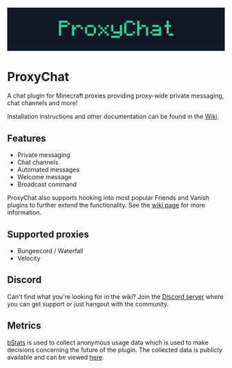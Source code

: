 ![ProxyChatBanner](/assets/proxychat-banner.png)

# ProxyChat

A chat plugin for Minecraft proxies providing proxy-wide private messaging, chat channels and more!

Installation instructions and other documentation can be found in the [Wiki](https://github.com/fabianmakila/ProxyChat/wiki).

## Features
- Private messaging
- Chat channels
- Automated messages
- Welcome message
- Broadcast command

ProxyChat also supports hooking into most popular Friends and Vanish plugins to further extend the functionality.
See the [wiki page](https://github.com/fabianmakila/ProxyChat/wiki/plugin-hooks) for more information.

## Supported proxies
- Bungeecord / Waterfall
- Velocity

## Discord
Can't find what you're looking for in the wiki?
Join the [Discord server](https://discord.gg/hNMvqruCuK) where you can get support or just hangout with the community.

## Metrics
[bStats](https://bstats.org) is used to collect anonymous usage data which is used to make decisions concerning the future of the plugin.
The collected data is publicly available and can be viewed [here](https://bstats.org/plugin/velocity/ProxyChat/15557).
